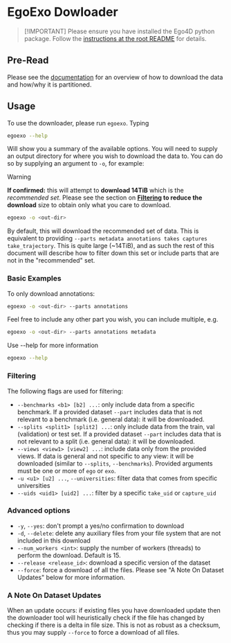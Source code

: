 # EgoExo Dowloader

>
> [!IMPORTANT]
> Please ensure you have installed the Ego4D python package. Follow the
> [instructions at the root
> README](https://github.com/facebookresearch/Ego4d/tree/main?tab=readme-ov-file#setup)
> for details.

## Pre-Read

Please see the [documentation](https://docs.ego-exo4d-data.org/download/) for
an overview of how to download the data and how/why it is partitioned.

## Usage

To use the downloader, please run `egoexo`. Typing

```bash
egoexo --help
```

Will show you a summary of the available options. You will need to supply an
output directory for where you wish to download the data to. You can do so by
supplying an argument to `-o`, for example:

>[!WARNING] 
>**If confirmed:** this will attempt to **download 14TiB** which is the
>*recommended set*. Please see the section on **[Filtering](#filtering) to
>reduce the download** size to obtain only what you care to download.

```bash
egoexo -o <out-dir>
```

By default, this will download the recommended set of data. This is equivalent
to providing `--parts metadata annotations takes captures take_trajectory`. This is quite large
(~14TiB), and as such the rest of this document will describe how to filter down
this set or include parts that are not in the "recommended" set.

### Basic Examples

To only download annotations:
```bash
egoexo -o <out-dir> --parts annotations
```
Feel free to include any other part you wish, you can include multiple, e.g.
```bash
egoexo -o <out-dir> --parts annotations metadata
```

Use --help for more information
```bash
egoexo --help
```

### Filtering

The following flags are used for filtering:

- `--benchmarks <b1> [b2] ...`: only include data from a specific benchmark. If a provided dataset `--part` includes data that is not relevant to a benchmark (i.e. general data):  it will be downloaded.
- `--splits <split1> [split2] ...`: only include data from the train, val (validation) or test set. If a provided dataset `--part` includes data that is not relevant to a split (i.e. general data): it will be downloaded.
- `--views <view1> [view2] ...`: include data only from the provided views. If data
  is general and not specific to any view: it will be downloaded (similar to `--splits`, `--benchmarks`). Provided arguments must be one or more of `ego` or `exo`.
- `-u <u1> [u2] ...`, `--universities`: filter data that comes from specific universities
- `--uids <uid1> [uid2] ...`: filter by a specific `take_uid` or `capture_uid`

### Advanced options

- `-y`, `--yes`: don't prompt a yes/no confirmation to download
- `-d`, `--delete`: delete any auxiliary files from your file system that are not included
  in this download
- `--num_workers <int>`: supply the number of workers (threads) to perform the
  download. Default is 15.
- `--release <release_id>`: download a specific version of the dataset
- `--force`: force a download of all the files. Please see "A Note On Dataset
  Updates" below for more information.

### A Note On Dataset Updates

When an update occurs: if existing files you have downloaded update then the
downloader tool will heuristically check if the file has changed by checking
if there is a delta in file size. This is not as robust as a checksum, thus you
may supply `--force` to force a download of all files.
